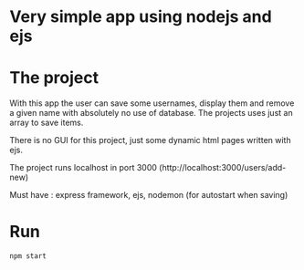 # Very simple app using nodejs and ejs

# The project
With this app the user can save some usernames, display them and remove a given name with absolutely no use of database. The projects uses just an array to save items.

There is no GUI for this project, just some dynamic html pages written with ejs.

The project runs localhost in port 3000 (http://localhost:3000/users/add-new)

Must have : express framework, ejs, nodemon (for autostart when saving)

# Run
```npm start``` 
